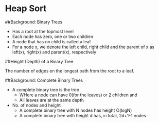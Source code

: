 # Heap Sort

##Background: Binary Trees

* Has a root at the topmost level
* Each node has zero, one or two children
* A node that has no child is called a leaf
* For a node x, we denote the left child, right child and the parent
of x as left(x), right(x) and parent(x), respectively

##Height (Depth) of a Binary Tree

The number of edges on the longest path from the root to a leaf.

##Background: Complete Binary Trees

* A complete binary tree is the tree
  * WHere a node can have 0(for the leaves) or 2 children and
  * All leaves are at the same depth
* No. of nodes and height
  * A complete binary tree with N nodes has height O(logN)
  * A complete binary tree with height d has, in total, 2d+1-1 nodes
  
